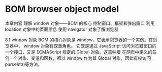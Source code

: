 # BOM   browser object model

本章内容
理解 window 对象——BOM 的核心
控制窗口、框架和弹出窗口
利用 location 对象中的页面信息
使用 navigator 对象了解浏览器


8.1 window 对象
BOM 的核心对象是 window，它表示浏览器的一个实例。在浏览器中， window 对象有双重角色，
它既是通过 JavaScript 访问浏览器窗口的一个接口，又是 ECMAScript 规定的 Global 对象。这意味着
在网页中定义的任何一个对象、变量和函数，都以 window 作为其 Global 对象，因此有权访问
parseInt()等方法。